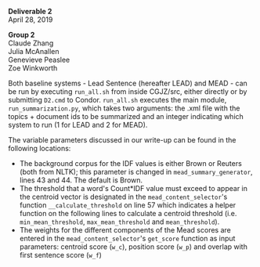 **Deliverable 2**<br>
April 28, 2019

**Group 2**<br>
Claude Zhang<br>
Julia McAnallen<br>
Genevieve Peaslee<br>
Zoe Winkworth<br>


Both baseline systems - Lead Sentence (hereafter LEAD) and MEAD - can be run by executing `run_all.sh` from inside CGJZ/src, either directly or by submitting `D2.cmd` to Condor. `run_all.sh` executes the main module, `run_summarization.py`, which takes two arguments: the .xml file with the topics + document ids to be summarized and an integer indicating which system to run (1 for LEAD and 2 for MEAD).


The variable parameters discussed in our write-up can be found in the following locations:
- The background corpus for the IDF values is either Brown or Reuters (both from NLTK); this parameter is changed in `mead_summary_generator`, lines 43 and 44. The default is Brown.
- The threshold that a word's Count*IDF value must exceed to appear in the centroid vector is designated in the `mead_content_selector`'s function `__calculate_threshold` on line 57 which indicates a helper function on the following lines to calculate a centroid threshold (i.e. `min_mean_threshold`, `max_mean_threshold` and `mean_threshold`).
- The weights for the different components of the Mead scores are entered in the `mead_content_selector`'s `get_score` function as input parameters: centroid score (`w_c`), position score (`w_p`) and overlap with first sentence score (`w_f`)

